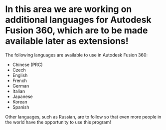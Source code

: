 # In this area we are working on additional languages for Autodesk Fusion 360, which are to be made available later as extensions!

The following languages are available to use in Autodesk Fusion 360:

- Chinese (PRC)
- Czech
- English
- French
- German
- Italian
- Japanese
- Korean
- Spanish

Other languages, such as Russian, are to follow so that even more people in the world have the opportunity to use this program!
